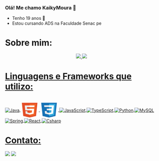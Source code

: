 ### Olá! Me chamo KaikyMoura 👋

- Tenho 19 anos 🙂
- Estou cursando ADS na Faculdade Senac pe


# Sobre mim:


<div align="center">
  <a href="https://github.com/KaikyMoura">
  <img height="180em" src="https://github-readme-stats.vercel.app/api?username=KaikyMoura&show_icons=true&theme=dracula&include_all_commits=true&count_private=true"/>
  <img height="180em" src="https://github-readme-stats.vercel.app/api/top-langs/?username=KaikyMoura&layout=compact&langs_count=7&theme=dracula"/>
</div>



# Linguagens e Frameworks que utilizo:

<div dir="auto">
  <br>
    <img align="center" alt="Java" height="50" width="60" src="https://cdn.jsdelivr.net/gh/devicons/devicon/icons/java/java-plain.svg" style="max-width: 100%;">
     <img align="center" alt="HTML" height="50" width="60" src="https://raw.githubusercontent.com/devicons/devicon/master/icons/html5/html5-original.svg" style="max-width: 100%;">
    <img align="center" alt="CSS" height="50" width="60" src="https://raw.githubusercontent.com/devicons/devicon/master/icons/css3/css3-original.svg" style="max-width: 100%;">
    <img align="center" alt="JavaScript" height="50" width="60" src="https://cdn.jsdelivr.net/gh/devicons/devicon/icons/javascript/javascript-original.svg" style="max-width: 100%;">
    <img align="center" alt="TypeScript" height="50" width="60" src="https://cdn.jsdelivr.net/gh/devicons/devicon/icons/typescript/typescript-original.svg" style="max-width: 100%;">   
    <img align="center" alt="Python" height="50" width="60" src="https://cdn.jsdelivr.net/gh/devicons/devicon/icons/python/python-original.svg" style="max-width: 100%;">
    <img align="center" alt="MySQL" height="50" width="60" src="https://cdn.jsdelivr.net/gh/devicons/devicon/icons/mysql/mysql-original.svg" style="max-width: 100%;">
    <img align="center" alt="Spring" height="50" width="60" src="https://cdn.jsdelivr.net/gh/devicons/devicon/icons/spring/spring-original.svg" style="max-width: 100%;">
    <img align="center" alt="React" height="50" width="60" src="https://cdn.jsdelivr.net/gh/devicons/devicon/icons/react/react-original.svg" style="max-width: 100%;">
    <img align="center" alt="Csharp" height="50" width="60"height="50" width="60" src="https://cdn.jsdelivr.net/gh/devicons/devicon/icons/csharp/csharp-original.svg" style="max-width:
    100%;">
         
</div>


# Contato:
<div>
<a href = "mailto:kaikymoura972@gmail.com"><img src="https://img.shields.io/badge/-Gmail-%23333?style=for-the-badge&logo=gmail&logoColor=red" target="_blank"></a>
<a href="https://www.linkedin.com/in/kaiky-de-moura-tupinamba" target="_blank"><img src="https://img.shields.io/badge/-LinkedIn-%230077B5?style=for-the-badge&logo=linkedin&logoColor=white" target="_blank"></a>


</div>
